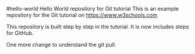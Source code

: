 #hello-world
Hello World repository for Git tutorial
This is an example repository for the Git tutorial on https://www.w3schools.com

This repository is built step by step in the tutorial.
It is now  includes steps for GitHub.

One more change to understand the git pull.
